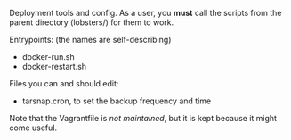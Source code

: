 Deployment tools and config. As a user, you **must** call the scripts from the parent directory (lobsters/) for them to work.

Entrypoints: (the names are self-describing)

 * docker-run.sh
 * docker-restart.sh

Files you can and should edit:

 * tarsnap.cron, to set the backup frequency and time

Note that the Vagrantfile is *not maintained*, but it is kept because it might come useful.